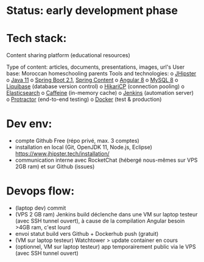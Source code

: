 # Status: early development phase

# Tech stack:

Content sharing platform (educational resources)

Type of content: articles, documents, presentations, images, url's
User base: Moroccan homeschooling parents
Tools and technologies:
     o [JHipster](https://www.jhipster.tech)
     o [Java 11](https://openjdk.java.net)
     o [Spring Boot 2.1](https://spring.io/projects/spring-boot), [Spring Content](https://paulcwarren.github.io/spring-content)
     o [Angular 8](https://angular.io)
     o [MySQL 8](https://www.mysql.com)
     o [Liquibase](https://www.liquibase.org) (database version control)
     o [HikariCP](https://github.com/brettwooldridge/HikariCP) (connection pooling)
     o [Elasticsearch](https://github.com/elastic/elasticsearch)
     o [Caffeine](https://github.com/ben-manes/caffeine) (in-memory cache)
     o [Jenkins](https://jenkins.io) (automation server)
     o [Protractor](https://www.protractortest.org) (end-to-end testing)
     o [Docker](https://www.docker.com) (test & production)

# Dev env:
 * compte Github Free (répo privé, max. 3 comptes)
 * installation en local (Git, OpenJDK 11, Node.js, Eclipse) https://www.jhipster.tech/installation/
 * communication interne avec RocketChat (hébergé nous-mêmes sur VPS 2GB ram) et sur Github (issues)

# Devops flow:
 * (laptop dev) commit
 * (VPS 2 GB ram) Jenkins build déclenche dans une VM sur laptop testeur (avec SSH tunnel ouvert), à cause de la compilation Angular besoin >4GB ram, c'est lourd
 * envoi statut build vers Github + Dockerhub push (gratuit)
 * (VM sur laptop testeur) Watchtower > update container en cours
 * (optionnel, VM sur laptop testeur) app temporairement public via le VPS (avec SSH tunnel ouvert)
